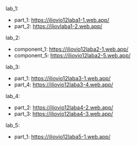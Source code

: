lab_1:  
  - part_1: https://iliovio12laba1-1.web.app/  
  - part_2: https://iliovlaba1-2.web.app/  

lab_2:  
  - component_1: https://iliovio12laba2-1.web.app/  
  - component_5: https://iliovio12laba2-5.web.app/

lab_3:  
  - part_1: https://iliovio12laba3-1.web.app/ 
  - part_4: https://iliovio12laba3-4.web.app/  

lab_4:  
  - part_2: https://iliovio12laba4-2.web.app/  
  - part_3: https://iliovio12laba4-3.web.app/  

lab_5:
  - part_1: https://iliovio12laba5-1.web.app/
